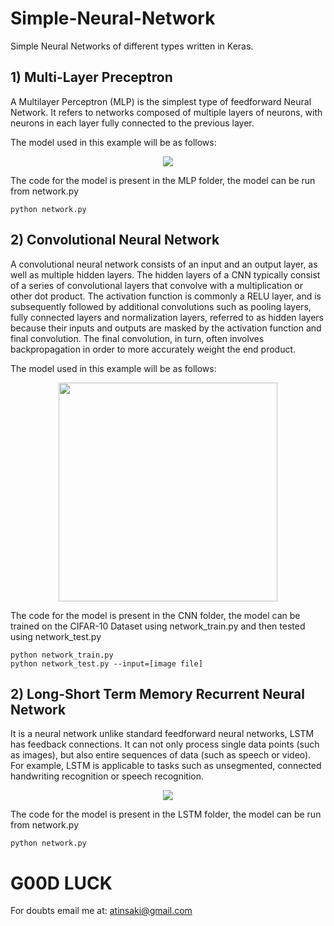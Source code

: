 # Simple-Neural-Network

Simple Neural Networks of different types written in Keras.

## 1) Multi-Layer Preceptron
A Multilayer Perceptron (MLP) is the simplest type of feedforward Neural Network. It refers to networks composed of multiple layers of neurons, with neurons in each layer fully connected to the previous layer.

The model used in this example will be as follows:
<p align="center">
<img src="https://github.com/crypto-code/Simple-Neural-Network/blob/master/assets/MLP.jpg" align="middle" />   </p>

The code for the model is present in the MLP folder, the model can be run from network.py
```
python network.py
```

## 2) Convolutional Neural Network
A convolutional neural network consists of an input and an output layer, as well as multiple hidden layers. The hidden layers of a CNN typically consist of a series of convolutional layers that convolve with a multiplication or other dot product. The activation function is commonly a RELU layer, and is subsequently followed by additional convolutions such as pooling layers, fully connected layers and normalization layers, referred to as hidden layers because their inputs and outputs are masked by the activation function and final convolution. The final convolution, in turn, often involves backpropagation in order to more accurately weight the end product.

The model used in this example will be as follows:
<p align="center">
<img src="https://github.com/crypto-code/Simple-Neural-Network/blob/master/assets/CNN.jpg" width="350" align="middle" />   </p>

The code for the model is present in the CNN folder, the model can be trained on the CIFAR-10 Dataset using network_train.py and then tested using network_test.py
```
python network_train.py
python network_test.py --input=[image file]
```

## 2) Long-Short Term Memory Recurrent Neural Network
It is a neural network unlike standard feedforward neural networks, LSTM has feedback connections. It can not only process single data points (such as images), but also entire sequences of data (such as speech or video). For example, LSTM is applicable to tasks such as unsegmented, connected handwriting recognition or speech recognition.

<p align="center">
<img src="https://github.com/crypto-code/Simple-Neural-Network/blob/master/assets/LSTM.png" align="middle" />   </p>

The code for the model is present in the LSTM folder, the model can be run from network.py
```
python network.py
```

# G00D LUCK

For doubts email me at:
atinsaki@gmail.com
